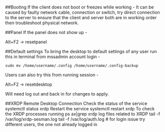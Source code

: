 ##Booting
If the client does not boot or freezes while working - It
can be caused by faulty network cable, connection or switch, try direct
connection to the server to ensure that the client and server both are
in working order then troubleshoot physical network.

##Panel
If the panel does not show up -

Alt+F2 -&gt; resetpanel

##Default settings
To bring the desktop to default settings of any
user run this in terminal from mssadmin account login -

    sudo mv /home/username/.config /home/username/.config-backup

Users can also try this from running session -

Alt+F2 -&gt; resetdesktop

Will need log out and back in for changes to apply.

##XRDP Remote Desktop Connection
Check the status of the service
    systemctl status xrdp
Restart the service
    systemctl restart xrdp
To check the XRDP processes running
    ps ax|grep xrdp
log files related to XRDP
    tail -f /var/log/xrdp-sesman.log
    tail -f /var/log/auth.log # for login issue
try different users, the one not already logged in